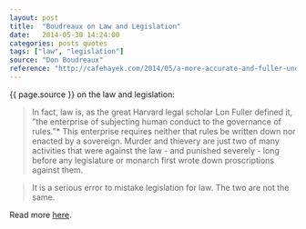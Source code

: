 ```yaml
---
layout: post
title:  "Boudreaux on Law and Legislation"
date:   2014-05-30 14:24:00
categories: posts quotes
tags: ["law", "legislation"]
source: "Don Boudreaux"
reference: "http://cafehayek.com/2014/05/a-more-accurate-and-fuller-understanding-of-law.html"
---
```


{{ page.source }} on the law and legislation:

>  In fact, law is, as the great Harvard legal scholar Lon Fuller defined it, ”the enterprise of subjecting human conduct to the governance of rules.”*  This enterprise requires neither that rules be written down nor enacted by a sovereign.  Murder and thievery are just two of many activities that were against the law - and punished severely - long before any legislature or monarch first wrote down proscriptions against them.

> It is a serious error to mistake legislation for law.  The two are not the same.

Read more [here]({{page.reference}}).
